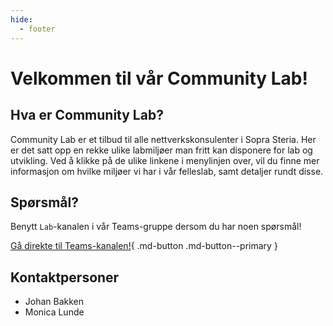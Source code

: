 ```yaml
---
hide:
  - footer
---
```

# Velkommen til vår Community Lab!

## Hva er Community Lab?
Community Lab er et tilbud til alle nettverkskonsulenter i Sopra Steria. Her er det satt opp en rekke ulike labmiljøer man fritt kan disponere for lab og utvikling. Ved å klikke på de ulike linkene i menylinjen over, vil du finne mer informasjon om hvilke miljøer vi har i vår felleslab, samt detaljer rundt disse. 

## Spørsmål?
Benytt `Lab`-kanalen i vår Teams-gruppe dersom du har noen spørsmål!

[Gå direkte til Teams-kanalen!](https://teams.microsoft.com/l/channel/19%3a5634b8b6bbdf435f975b10c692d84227%40thread.tacv2/Lab?groupId=64a575a5-78a4-4548-87e1-d178975f0ee3&tenantId=8b87af7d-8647-4dc7-8df4-5f69a2011bb5){ .md-button .md-button--primary }

## Kontaktpersoner

- Johan Bakken
- Monica Lunde